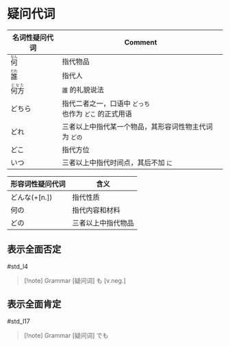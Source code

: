 # 疑问代词  

| 名词性疑问代词                     | Comment                            |
| --------------------------- | ---------------------------------- |
| <ruby>何<rt>なん</rt></ruby>   | 指代物品                               |
| <ruby>誰<rt>だれ</rt></ruby>   | 指代人                                |
| <ruby>何方<rt>どなた</rt></ruby> | `誰` 的礼貌说法                          |
| どちら                         | 指代二者之一，口语中 `どっち`<br>也作为 `どこ` 的正式用语 |
| どれ                          | 三者以上中指代某一个物品，其形容词性物主代词为 `どの`       |
| どこ                          | 指代方位                               |
| いつ                          | 三者以上中指代时间点，其后不加 `に`                |

| 形容词性疑问代词   | 含义        |
| ---------- | --------- |
| どんな(+[n.]) | 指代性质      |
| 何の         | 指代内容和材料   |
| どの         | 三者以上中指代物品 |

## 表示全面否定

 #std_l4

> [!note] Grammar
> [疑问词] も [v.neg.]

## 表示全面肯定

 #std_l17
> [!note] Grammar
> [疑问词] でも
